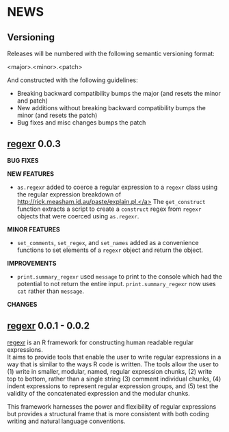 NEWS 
====

Versioning
----------

Releases will be numbered with the following semantic versioning format:

&lt;major&gt;.&lt;minor&gt;.&lt;patch&gt;

And constructed with the following guidelines:

* Breaking backward compatibility bumps the major (and resets the minor 
  and patch)
* New additions without breaking backward compatibility bumps the minor 
  (and resets the patch)
* Bug fixes and misc changes bumps the patch


 <a href="https://github.com/trinker/regexr" target="_blank">regexr</a> 0.0.3
----------------------------------------------------------------

**BUG FIXES**

**NEW FEATURES**

* `as.regexr` added to coerce a regular expression to a `regexr` class using
  the regular expression breakdown of <a href="http://rick.measham.id.au/paste/explain.pl." target="_blank">http://rick.measham.id.au/paste/explain.pl.</a>
  The `get_construct` function extracts a script to create a `construct` regex
  from `regexr` objects that were coerced using `as.regexr`.

**MINOR FEATURES**

* `set_comments`, `set_regex`, and `set_names` added as a  convenience functions
  to set elements of a `regexr` object and return the object.

**IMPROVEMENTS**

* `print.summary_regexr` used `message` to print to the console which had the 
  potential to not return the entire input.  `print.summary_regexr` now uses 
  `cat` rather than `message`. 

**CHANGES**

 <a href="https://github.com/trinker/regexr" target="_blank">regexr</a> 0.0.1 - 0.0.2
----------------------------------------------------------------

 <a href="https://github.com/trinker/regexr" target="_blank">regexr</a> is an R framework for constructing human readable regular expressions.  
It aims to provide tools that enable the user to write regular expressions in a 
way that is similar to the ways R code is written.  The tools allow the user to 
(1) write in smaller, modular, named, regular expression chunks, (2) write top 
to bottom, rather than a single string (3) comment individual chunks, (4) indent 
expressions to represent regular expression groups, and (5) test the validity of 
the concatenated expression and the modular chunks. 

This framework harnesses the power and flexibility of regular expressions but 
provides a structural frame that is more consistent with both coding writing and 
natural language conventions.
